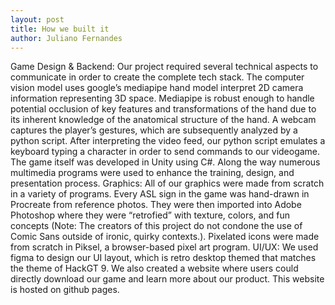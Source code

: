 ```yaml
---
layout: post
title: How we built it
author: Juliano Fernandes
---
```


Game Design & Backend: Our project required several technical aspects to communicate in order to create the complete tech stack. The computer vision model uses google’s mediapipe hand model interpret 2D camera information representing 3D space. Mediapipe is robust enough to handle potential occlusion of key features and transformations of the hand due to its inherent knowledge of the anatomical structure of the hand.
A webcam captures the player’s gestures, which are subsequently analyzed by a python script. After interpreting the video feed, our python script emulates a keyboard typing a character in order to send commands to our videogame. The game itself was developed in Unity using C#. Along the way numerous multimedia programs were used to enhance the training, design, and presentation process. 
Graphics: All of our graphics were made from scratch in a variety of programs. Every ASL sign in the game was hand-drawn in Procreate from reference photos. They were then imported into Adobe Photoshop where they were “retrofied” with texture, colors, and fun concepts (Note: The creators of this project do not condone the use of Comic Sans outside of ironic, quirky contexts.). Pixelated icons were made from scratch in Piksel, a browser-based pixel art program.
UI/UX: We used figma to design our UI layout, which is retro desktop themed that matches the theme of HackGT 9. We also created a website where users could directly download our game and learn more about our product. This website is hosted on github pages.


